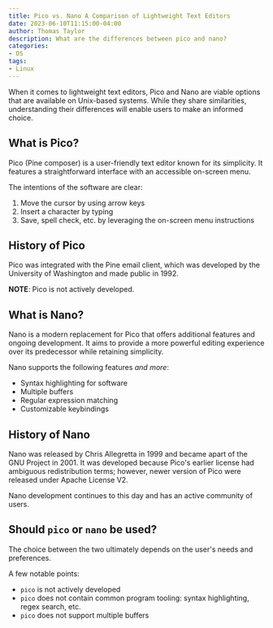 ```yaml
---
title: Pico vs. Nano A Comparison of Lightweight Text Editors
date: 2023-06-10T11:15:00-04:00
author: Thomas Taylor
description: What are the differences between pico and nano?
categories:
- OS
tags:
- Linux
---
```


When it comes to lightweight text editors, Pico and Nano are viable options that are available on Unix-based systems. While they share similarities, understanding their differences will enable users to make an informed choice.

## What is Pico?

Pico (Pine composer) is a user-friendly text editor known for its simplicity. It features a straightforward interface with an accessible on-screen menu.

The intentions of the software are clear:

1. Move the cursor by using arrow keys
2. Insert a character by typing
3. Save, spell check, etc. by leveraging the on-screen menu instructions

## History of Pico

Pico was integrated with the Pine email client, which was developed by the University of Washington and made public in 1992.

**NOTE**: Pico is not actively developed.

## What is Nano?

Nano is a modern replacement for Pico that offers additional features and ongoing development. It aims to provide a more powerful editing experience over its predecessor while retaining simplicity.

Nano supports the following features _and more_:

- Syntax highlighting for software
- Multiple buffers
- Regular expression matching
- Customizable keybindings

## History of Nano

Nano was released by Chris Allegretta in 1999 and became apart of the GNU Project in 2001. It was developed because Pico's earlier license had ambiguous redistribution terms; however, newer version of Pico were released under Apache License V2.

Nano development continues to this day and has an active community of users.

## Should `pico` or `nano` be used?

The choice between the two ultimately depends on the user's needs and preferences.

A few notable points:
- `pico` is not actively developed
- `pico` does not contain common program tooling: syntax highlighting, regex search, etc.
- `pico` does not support multiple buffers
